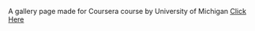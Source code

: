 A gallery page made for Coursera course by University of Michigan
[Click Here](https://sattwik21.github.io/HTML-and-CSS-Basics/Gallery_Page/gallery.html/)
